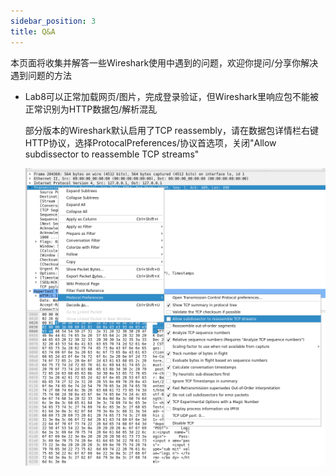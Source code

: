 ```yaml
---
sidebar_position: 3
title: Q&A
---
```


本页面将收集并解答一些Wireshark使用中遇到的问题，欢迎你提问/分享你解决遇到问题的方法

* Lab8可以正常加载网页/图片，完成登录验证，但Wireshark里响应包不能被正常识别为HTTP数据包/解析混乱

  部分版本的Wireshark默认启用了TCP reassembly，请在数据包详情栏右键HTTP协议，选择ProtocalPreferences/协议首选项，关闭"Allow subdissector to reassemble TCP streams"

  ![lQLPJw93yaP9zFPNA97NA-awpsD_v8IL6XoFclh6YBP8AA_998_990](img/lQLPJw93yaP9zFPNA97NA-awpsD_v8IL6XoFclh6YBP8AA_998_990.png)

  